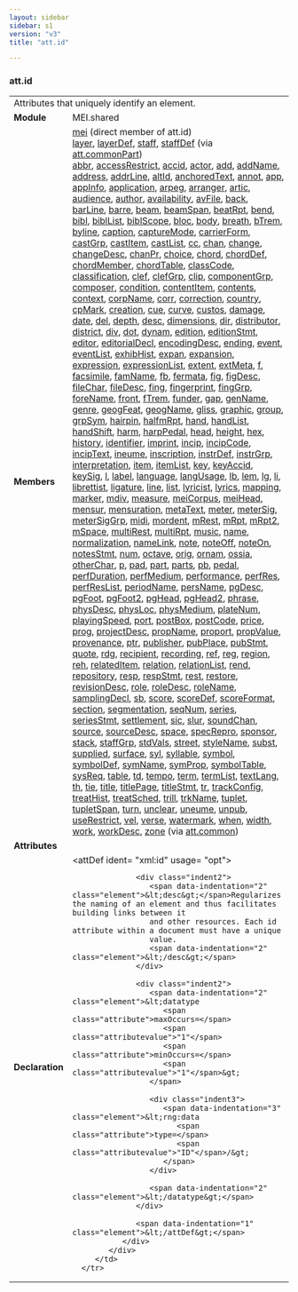 ```yaml
---
layout: sidebar
sidebar: s1
version: "v3"
title: "att.id"

---
```


<div class="classSpec att">
   <h3 id="att.id">att.id</h3>
   <table class="wovenodd">
      <tr>
         <td colspan="2" class="wovenodd-col2">Attributes that uniquely identify an element.</td>
      </tr>
      <tr>
         <td class="wovenodd-col1">
            <strong>Module</strong>
         </td>
         <td class="wovenodd-col2">MEI.shared</td>
      </tr>
      <tr>
         <td class="wovenodd-col1">
            <strong>Members</strong>
         </td>
         <td class="wovenodd-col2">
            <div class="parent">
               <div>
                  <a class="link_odd_elementSpec" href="{{ site.baseurl }}/{{ page.version }}/elements/mei.html">mei</a> (direct member of att.id)
               </div>
               <div>
                  <a class="link_odd_elementSpec" href="{{ site.baseurl }}/{{ page.version }}/elements/layer.html">layer</a>, 
                  <a class="link_odd_elementSpec" href="{{ site.baseurl }}/{{ page.version }}/elements/layerDef.html">layerDef</a>, 
                  <a class="link_odd_elementSpec" href="{{ site.baseurl }}/{{ page.version }}/elements/staff.html">staff</a>, 
                  <a class="link_odd_elementSpec" href="{{ site.baseurl }}/{{ page.version }}/elements/staffDef.html">staffDef</a>
                  <span> (via 
                     <a class="link_odd_classSpec" href="{{ site.baseurl }}/{{ page.version }}/attribute-classes/att.commonPart.html">att.commonPart</a>)
                  </span>
               </div>
               <div>
                  <a class="link_odd_elementSpec" href="{{ site.baseurl }}/{{ page.version }}/elements/abbr.html">abbr</a>, 
                  <a class="link_odd_elementSpec" href="{{ site.baseurl }}/{{ page.version }}/elements/accessRestrict.html">accessRestrict</a>, 
                  <a class="link_odd_elementSpec" href="{{ site.baseurl }}/{{ page.version }}/elements/accid.html">accid</a>, 
                  <a class="link_odd_elementSpec" href="{{ site.baseurl }}/{{ page.version }}/elements/actor.html">actor</a>, 
                  <a class="link_odd_elementSpec" href="{{ site.baseurl }}/{{ page.version }}/elements/add.html">add</a>, 
                  <a class="link_odd_elementSpec" href="{{ site.baseurl }}/{{ page.version }}/elements/addName.html">addName</a>, 
                  <a class="link_odd_elementSpec" href="{{ site.baseurl }}/{{ page.version }}/elements/address.html">address</a>, 
                  <a class="link_odd_elementSpec" href="{{ site.baseurl }}/{{ page.version }}/elements/addrLine.html">addrLine</a>, 
                  <a class="link_odd_elementSpec" href="{{ site.baseurl }}/{{ page.version }}/elements/altId.html">altId</a>, 
                  <a class="link_odd_elementSpec" href="{{ site.baseurl }}/{{ page.version }}/elements/anchoredText.html">anchoredText</a>, 
                  <a class="link_odd_elementSpec" href="{{ site.baseurl }}/{{ page.version }}/elements/annot.html">annot</a>, 
                  <a class="link_odd_elementSpec" href="{{ site.baseurl }}/{{ page.version }}/elements/app.html">app</a>, 
                  <a class="link_odd_elementSpec" href="{{ site.baseurl }}/{{ page.version }}/elements/appInfo.html">appInfo</a>, 
                  <a class="link_odd_elementSpec" href="{{ site.baseurl }}/{{ page.version }}/elements/application.html">application</a>, 
                  <a class="link_odd_elementSpec" href="{{ site.baseurl }}/{{ page.version }}/elements/arpeg.html">arpeg</a>, 
                  <a class="link_odd_elementSpec" href="{{ site.baseurl }}/{{ page.version }}/elements/arranger.html">arranger</a>, 
                  <a class="link_odd_elementSpec" href="{{ site.baseurl }}/{{ page.version }}/elements/artic.html">artic</a>, 
                  <a class="link_odd_elementSpec" href="{{ site.baseurl }}/{{ page.version }}/elements/audience.html">audience</a>, 
                  <a class="link_odd_elementSpec" href="{{ site.baseurl }}/{{ page.version }}/elements/author.html">author</a>, 
                  <a class="link_odd_elementSpec" href="{{ site.baseurl }}/{{ page.version }}/elements/availability.html">availability</a>, 
                  <a class="link_odd_elementSpec" href="{{ site.baseurl }}/{{ page.version }}/elements/avFile.html">avFile</a>, 
                  <a class="link_odd_elementSpec" href="{{ site.baseurl }}/{{ page.version }}/elements/back.html">back</a>, 
                  <a class="link_odd_elementSpec" href="{{ site.baseurl }}/{{ page.version }}/elements/barLine.html">barLine</a>, 
                  <a class="link_odd_elementSpec" href="{{ site.baseurl }}/{{ page.version }}/elements/barre.html">barre</a>, 
                  <a class="link_odd_elementSpec" href="{{ site.baseurl }}/{{ page.version }}/elements/beam.html">beam</a>, 
                  <a class="link_odd_elementSpec" href="{{ site.baseurl }}/{{ page.version }}/elements/beamSpan.html">beamSpan</a>, 
                  <a class="link_odd_elementSpec" href="{{ site.baseurl }}/{{ page.version }}/elements/beatRpt.html">beatRpt</a>, 
                  <a class="link_odd_elementSpec" href="{{ site.baseurl }}/{{ page.version }}/elements/bend.html">bend</a>, 
                  <a class="link_odd_elementSpec" href="{{ site.baseurl }}/{{ page.version }}/elements/bibl.html">bibl</a>, 
                  <a class="link_odd_elementSpec" href="{{ site.baseurl }}/{{ page.version }}/elements/biblList.html">biblList</a>, 
                  <a class="link_odd_elementSpec" href="{{ site.baseurl }}/{{ page.version }}/elements/biblScope.html">biblScope</a>, 
                  <a class="link_odd_elementSpec" href="{{ site.baseurl }}/{{ page.version }}/elements/bloc.html">bloc</a>, 
                  <a class="link_odd_elementSpec" href="{{ site.baseurl }}/{{ page.version }}/elements/body.html">body</a>, 
                  <a class="link_odd_elementSpec" href="{{ site.baseurl }}/{{ page.version }}/elements/breath.html">breath</a>, 
                  <a class="link_odd_elementSpec" href="{{ site.baseurl }}/{{ page.version }}/elements/bTrem.html">bTrem</a>, 
                  <a class="link_odd_elementSpec" href="{{ site.baseurl }}/{{ page.version }}/elements/byline.html">byline</a>, 
                  <a class="link_odd_elementSpec" href="{{ site.baseurl }}/{{ page.version }}/elements/caption.html">caption</a>, 
                  <a class="link_odd_elementSpec" href="{{ site.baseurl }}/{{ page.version }}/elements/captureMode.html">captureMode</a>, 
                  <a class="link_odd_elementSpec" href="{{ site.baseurl }}/{{ page.version }}/elements/carrierForm.html">carrierForm</a>, 
                  <a class="link_odd_elementSpec" href="{{ site.baseurl }}/{{ page.version }}/elements/castGrp.html">castGrp</a>, 
                  <a class="link_odd_elementSpec" href="{{ site.baseurl }}/{{ page.version }}/elements/castItem.html">castItem</a>, 
                  <a class="link_odd_elementSpec" href="{{ site.baseurl }}/{{ page.version }}/elements/castList.html">castList</a>, 
                  <a class="link_odd_elementSpec" href="{{ site.baseurl }}/{{ page.version }}/elements/cc.html">cc</a>, 
                  <a class="link_odd_elementSpec" href="{{ site.baseurl }}/{{ page.version }}/elements/chan.html">chan</a>, 
                  <a class="link_odd_elementSpec" href="{{ site.baseurl }}/{{ page.version }}/elements/change.html">change</a>, 
                  <a class="link_odd_elementSpec" href="{{ site.baseurl }}/{{ page.version }}/elements/changeDesc.html">changeDesc</a>, 
                  <a class="link_odd_elementSpec" href="{{ site.baseurl }}/{{ page.version }}/elements/chanPr.html">chanPr</a>, 
                  <a class="link_odd_elementSpec" href="{{ site.baseurl }}/{{ page.version }}/elements/choice.html">choice</a>, 
                  <a class="link_odd_elementSpec" href="{{ site.baseurl }}/{{ page.version }}/elements/chord.html">chord</a>, 
                  <a class="link_odd_elementSpec" href="{{ site.baseurl }}/{{ page.version }}/elements/chordDef.html">chordDef</a>, 
                  <a class="link_odd_elementSpec" href="{{ site.baseurl }}/{{ page.version }}/elements/chordMember.html">chordMember</a>, 
                  <a class="link_odd_elementSpec" href="{{ site.baseurl }}/{{ page.version }}/elements/chordTable.html">chordTable</a>, 
                  <a class="link_odd_elementSpec" href="{{ site.baseurl }}/{{ page.version }}/elements/classCode.html">classCode</a>, 
                  <a class="link_odd_elementSpec" href="{{ site.baseurl }}/{{ page.version }}/elements/classification.html">classification</a>, 
                  <a class="link_odd_elementSpec" href="{{ site.baseurl }}/{{ page.version }}/elements/clef.html">clef</a>, 
                  <a class="link_odd_elementSpec" href="{{ site.baseurl }}/{{ page.version }}/elements/clefGrp.html">clefGrp</a>, 
                  <a class="link_odd_elementSpec" href="{{ site.baseurl }}/{{ page.version }}/elements/clip.html">clip</a>, 
                  <a class="link_odd_elementSpec" href="{{ site.baseurl }}/{{ page.version }}/elements/componentGrp.html">componentGrp</a>, 
                  <a class="link_odd_elementSpec" href="{{ site.baseurl }}/{{ page.version }}/elements/composer.html">composer</a>, 
                  <a class="link_odd_elementSpec" href="{{ site.baseurl }}/{{ page.version }}/elements/condition.html">condition</a>, 
                  <a class="link_odd_elementSpec" href="{{ site.baseurl }}/{{ page.version }}/elements/contentItem.html">contentItem</a>, 
                  <a class="link_odd_elementSpec" href="{{ site.baseurl }}/{{ page.version }}/elements/contents.html">contents</a>, 
                  <a class="link_odd_elementSpec" href="{{ site.baseurl }}/{{ page.version }}/elements/context.html">context</a>, 
                  <a class="link_odd_elementSpec" href="{{ site.baseurl }}/{{ page.version }}/elements/corpName.html">corpName</a>, 
                  <a class="link_odd_elementSpec" href="{{ site.baseurl }}/{{ page.version }}/elements/corr.html">corr</a>, 
                  <a class="link_odd_elementSpec" href="{{ site.baseurl }}/{{ page.version }}/elements/correction.html">correction</a>, 
                  <a class="link_odd_elementSpec" href="{{ site.baseurl }}/{{ page.version }}/elements/country.html">country</a>, 
                  <a class="link_odd_elementSpec" href="{{ site.baseurl }}/{{ page.version }}/elements/cpMark.html">cpMark</a>, 
                  <a class="link_odd_elementSpec" href="{{ site.baseurl }}/{{ page.version }}/elements/creation.html">creation</a>, 
                  <a class="link_odd_elementSpec" href="{{ site.baseurl }}/{{ page.version }}/elements/cue.html">cue</a>, 
                  <a class="link_odd_elementSpec" href="{{ site.baseurl }}/{{ page.version }}/elements/curve.html">curve</a>, 
                  <a class="link_odd_elementSpec" href="{{ site.baseurl }}/{{ page.version }}/elements/custos.html">custos</a>, 
                  <a class="link_odd_elementSpec" href="{{ site.baseurl }}/{{ page.version }}/elements/damage.html">damage</a>, 
                  <a class="link_odd_elementSpec" href="{{ site.baseurl }}/{{ page.version }}/elements/date.html">date</a>, 
                  <a class="link_odd_elementSpec" href="{{ site.baseurl }}/{{ page.version }}/elements/del.html">del</a>, 
                  <a class="link_odd_elementSpec" href="{{ site.baseurl }}/{{ page.version }}/elements/depth.html">depth</a>, 
                  <a class="link_odd_elementSpec" href="{{ site.baseurl }}/{{ page.version }}/elements/desc.html">desc</a>, 
                  <a class="link_odd_elementSpec" href="{{ site.baseurl }}/{{ page.version }}/elements/dimensions.html">dimensions</a>, 
                  <a class="link_odd_elementSpec" href="{{ site.baseurl }}/{{ page.version }}/elements/dir.html">dir</a>, 
                  <a class="link_odd_elementSpec" href="{{ site.baseurl }}/{{ page.version }}/elements/distributor.html">distributor</a>, 
                  <a class="link_odd_elementSpec" href="{{ site.baseurl }}/{{ page.version }}/elements/district.html">district</a>, 
                  <a class="link_odd_elementSpec" href="{{ site.baseurl }}/{{ page.version }}/elements/div.html">div</a>, 
                  <a class="link_odd_elementSpec" href="{{ site.baseurl }}/{{ page.version }}/elements/dot.html">dot</a>, 
                  <a class="link_odd_elementSpec" href="{{ site.baseurl }}/{{ page.version }}/elements/dynam.html">dynam</a>, 
                  <a class="link_odd_elementSpec" href="{{ site.baseurl }}/{{ page.version }}/elements/edition.html">edition</a>, 
                  <a class="link_odd_elementSpec" href="{{ site.baseurl }}/{{ page.version }}/elements/editionStmt.html">editionStmt</a>, 
                  <a class="link_odd_elementSpec" href="{{ site.baseurl }}/{{ page.version }}/elements/editor.html">editor</a>, 
                  <a class="link_odd_elementSpec" href="{{ site.baseurl }}/{{ page.version }}/elements/editorialDecl.html">editorialDecl</a>, 
                  <a class="link_odd_elementSpec" href="{{ site.baseurl }}/{{ page.version }}/elements/encodingDesc.html">encodingDesc</a>, 
                  <a class="link_odd_elementSpec" href="{{ site.baseurl }}/{{ page.version }}/elements/ending.html">ending</a>, 
                  <a class="link_odd_elementSpec" href="{{ site.baseurl }}/{{ page.version }}/elements/event.html">event</a>, 
                  <a class="link_odd_elementSpec" href="{{ site.baseurl }}/{{ page.version }}/elements/eventList.html">eventList</a>, 
                  <a class="link_odd_elementSpec" href="{{ site.baseurl }}/{{ page.version }}/elements/exhibHist.html">exhibHist</a>, 
                  <a class="link_odd_elementSpec" href="{{ site.baseurl }}/{{ page.version }}/elements/expan.html">expan</a>, 
                  <a class="link_odd_elementSpec" href="{{ site.baseurl }}/{{ page.version }}/elements/expansion.html">expansion</a>, 
                  <a class="link_odd_elementSpec" href="{{ site.baseurl }}/{{ page.version }}/elements/expression.html">expression</a>, 
                  <a class="link_odd_elementSpec" href="{{ site.baseurl }}/{{ page.version }}/elements/expressionList.html">expressionList</a>, 
                  <a class="link_odd_elementSpec" href="{{ site.baseurl }}/{{ page.version }}/elements/extent.html">extent</a>, 
                  <a class="link_odd_elementSpec" href="{{ site.baseurl }}/{{ page.version }}/elements/extMeta.html">extMeta</a>, 
                  <a class="link_odd_elementSpec" href="{{ site.baseurl }}/{{ page.version }}/elements/f.html">f</a>, 
                  <a class="link_odd_elementSpec" href="{{ site.baseurl }}/{{ page.version }}/elements/facsimile.html">facsimile</a>, 
                  <a class="link_odd_elementSpec" href="{{ site.baseurl }}/{{ page.version }}/elements/famName.html">famName</a>, 
                  <a class="link_odd_elementSpec" href="{{ site.baseurl }}/{{ page.version }}/elements/fb.html">fb</a>, 
                  <a class="link_odd_elementSpec" href="{{ site.baseurl }}/{{ page.version }}/elements/fermata.html">fermata</a>, 
                  <a class="link_odd_elementSpec" href="{{ site.baseurl }}/{{ page.version }}/elements/fig.html">fig</a>, 
                  <a class="link_odd_elementSpec" href="{{ site.baseurl }}/{{ page.version }}/elements/figDesc.html">figDesc</a>, 
                  <a class="link_odd_elementSpec" href="{{ site.baseurl }}/{{ page.version }}/elements/fileChar.html">fileChar</a>, 
                  <a class="link_odd_elementSpec" href="{{ site.baseurl }}/{{ page.version }}/elements/fileDesc.html">fileDesc</a>, 
                  <a class="link_odd_elementSpec" href="{{ site.baseurl }}/{{ page.version }}/elements/fing.html">fing</a>, 
                  <a class="link_odd_elementSpec" href="{{ site.baseurl }}/{{ page.version }}/elements/fingerprint.html">fingerprint</a>, 
                  <a class="link_odd_elementSpec" href="{{ site.baseurl }}/{{ page.version }}/elements/fingGrp.html">fingGrp</a>, 
                  <a class="link_odd_elementSpec" href="{{ site.baseurl }}/{{ page.version }}/elements/foreName.html">foreName</a>, 
                  <a class="link_odd_elementSpec" href="{{ site.baseurl }}/{{ page.version }}/elements/front.html">front</a>, 
                  <a class="link_odd_elementSpec" href="{{ site.baseurl }}/{{ page.version }}/elements/fTrem.html">fTrem</a>, 
                  <a class="link_odd_elementSpec" href="{{ site.baseurl }}/{{ page.version }}/elements/funder.html">funder</a>, 
                  <a class="link_odd_elementSpec" href="{{ site.baseurl }}/{{ page.version }}/elements/gap.html">gap</a>, 
                  <a class="link_odd_elementSpec" href="{{ site.baseurl }}/{{ page.version }}/elements/genName.html">genName</a>, 
                  <a class="link_odd_elementSpec" href="{{ site.baseurl }}/{{ page.version }}/elements/genre.html">genre</a>, 
                  <a class="link_odd_elementSpec" href="{{ site.baseurl }}/{{ page.version }}/elements/geogFeat.html">geogFeat</a>, 
                  <a class="link_odd_elementSpec" href="{{ site.baseurl }}/{{ page.version }}/elements/geogName.html">geogName</a>, 
                  <a class="link_odd_elementSpec" href="{{ site.baseurl }}/{{ page.version }}/elements/gliss.html">gliss</a>, 
                  <a class="link_odd_elementSpec" href="{{ site.baseurl }}/{{ page.version }}/elements/graphic.html">graphic</a>, 
                  <a class="link_odd_elementSpec" href="{{ site.baseurl }}/{{ page.version }}/elements/group.html">group</a>, 
                  <a class="link_odd_elementSpec" href="{{ site.baseurl }}/{{ page.version }}/elements/grpSym.html">grpSym</a>, 
                  <a class="link_odd_elementSpec" href="{{ site.baseurl }}/{{ page.version }}/elements/hairpin.html">hairpin</a>, 
                  <a class="link_odd_elementSpec" href="{{ site.baseurl }}/{{ page.version }}/elements/halfmRpt.html">halfmRpt</a>, 
                  <a class="link_odd_elementSpec" href="{{ site.baseurl }}/{{ page.version }}/elements/hand.html">hand</a>, 
                  <a class="link_odd_elementSpec" href="{{ site.baseurl }}/{{ page.version }}/elements/handList.html">handList</a>, 
                  <a class="link_odd_elementSpec" href="{{ site.baseurl }}/{{ page.version }}/elements/handShift.html">handShift</a>, 
                  <a class="link_odd_elementSpec" href="{{ site.baseurl }}/{{ page.version }}/elements/harm.html">harm</a>, 
                  <a class="link_odd_elementSpec" href="{{ site.baseurl }}/{{ page.version }}/elements/harpPedal.html">harpPedal</a>, 
                  <a class="link_odd_elementSpec" href="{{ site.baseurl }}/{{ page.version }}/elements/head.html">head</a>, 
                  <a class="link_odd_elementSpec" href="{{ site.baseurl }}/{{ page.version }}/elements/height.html">height</a>, 
                  <a class="link_odd_elementSpec" href="{{ site.baseurl }}/{{ page.version }}/elements/hex.html">hex</a>, 
                  <a class="link_odd_elementSpec" href="{{ site.baseurl }}/{{ page.version }}/elements/history.html">history</a>, 
                  <a class="link_odd_elementSpec" href="{{ site.baseurl }}/{{ page.version }}/elements/identifier.html">identifier</a>, 
                  <a class="link_odd_elementSpec" href="{{ site.baseurl }}/{{ page.version }}/elements/imprint.html">imprint</a>, 
                  <a class="link_odd_elementSpec" href="{{ site.baseurl }}/{{ page.version }}/elements/incip.html">incip</a>, 
                  <a class="link_odd_elementSpec" href="{{ site.baseurl }}/{{ page.version }}/elements/incipCode.html">incipCode</a>, 
                  <a class="link_odd_elementSpec" href="{{ site.baseurl }}/{{ page.version }}/elements/incipText.html">incipText</a>, 
                  <a class="link_odd_elementSpec" href="{{ site.baseurl }}/{{ page.version }}/elements/ineume.html">ineume</a>, 
                  <a class="link_odd_elementSpec" href="{{ site.baseurl }}/{{ page.version }}/elements/inscription.html">inscription</a>, 
                  <a class="link_odd_elementSpec" href="{{ site.baseurl }}/{{ page.version }}/elements/instrDef.html">instrDef</a>, 
                  <a class="link_odd_elementSpec" href="{{ site.baseurl }}/{{ page.version }}/elements/instrGrp.html">instrGrp</a>, 
                  <a class="link_odd_elementSpec" href="{{ site.baseurl }}/{{ page.version }}/elements/interpretation.html">interpretation</a>, 
                  <a class="link_odd_elementSpec" href="{{ site.baseurl }}/{{ page.version }}/elements/item.html">item</a>, 
                  <a class="link_odd_elementSpec" href="{{ site.baseurl }}/{{ page.version }}/elements/itemList.html">itemList</a>, 
                  <a class="link_odd_elementSpec" href="{{ site.baseurl }}/{{ page.version }}/elements/key.html">key</a>, 
                  <a class="link_odd_elementSpec" href="{{ site.baseurl }}/{{ page.version }}/elements/keyAccid.html">keyAccid</a>, 
                  <a class="link_odd_elementSpec" href="{{ site.baseurl }}/{{ page.version }}/elements/keySig.html">keySig</a>, 
                  <a class="link_odd_elementSpec" href="{{ site.baseurl }}/{{ page.version }}/elements/l.html">l</a>, 
                  <a class="link_odd_elementSpec" href="{{ site.baseurl }}/{{ page.version }}/elements/label.html">label</a>, 
                  <a class="link_odd_elementSpec" href="{{ site.baseurl }}/{{ page.version }}/elements/language.html">language</a>, 
                  <a class="link_odd_elementSpec" href="{{ site.baseurl }}/{{ page.version }}/elements/langUsage.html">langUsage</a>, 
                  <a class="link_odd_elementSpec" href="{{ site.baseurl }}/{{ page.version }}/elements/lb.html">lb</a>, 
                  <a class="link_odd_elementSpec" href="{{ site.baseurl }}/{{ page.version }}/elements/lem.html">lem</a>, 
                  <a class="link_odd_elementSpec" href="{{ site.baseurl }}/{{ page.version }}/elements/lg.html">lg</a>, 
                  <a class="link_odd_elementSpec" href="{{ site.baseurl }}/{{ page.version }}/elements/li.html">li</a>, 
                  <a class="link_odd_elementSpec" href="{{ site.baseurl }}/{{ page.version }}/elements/librettist.html">librettist</a>, 
                  <a class="link_odd_elementSpec" href="{{ site.baseurl }}/{{ page.version }}/elements/ligature.html">ligature</a>, 
                  <a class="link_odd_elementSpec" href="{{ site.baseurl }}/{{ page.version }}/elements/line.html">line</a>, 
                  <a class="link_odd_elementSpec" href="{{ site.baseurl }}/{{ page.version }}/elements/list.html">list</a>, 
                  <a class="link_odd_elementSpec" href="{{ site.baseurl }}/{{ page.version }}/elements/lyricist.html">lyricist</a>, 
                  <a class="link_odd_elementSpec" href="{{ site.baseurl }}/{{ page.version }}/elements/lyrics.html">lyrics</a>, 
                  <a class="link_odd_elementSpec" href="{{ site.baseurl }}/{{ page.version }}/elements/mapping.html">mapping</a>, 
                  <a class="link_odd_elementSpec" href="{{ site.baseurl }}/{{ page.version }}/elements/marker.html">marker</a>, 
                  <a class="link_odd_elementSpec" href="{{ site.baseurl }}/{{ page.version }}/elements/mdiv.html">mdiv</a>, 
                  <a class="link_odd_elementSpec" href="{{ site.baseurl }}/{{ page.version }}/elements/measure.html">measure</a>, 
                  <a class="link_odd_elementSpec" href="{{ site.baseurl }}/{{ page.version }}/elements/meiCorpus.html">meiCorpus</a>, 
                  <a class="link_odd_elementSpec" href="{{ site.baseurl }}/{{ page.version }}/elements/meiHead.html">meiHead</a>, 
                  <a class="link_odd_elementSpec" href="{{ site.baseurl }}/{{ page.version }}/elements/mensur.html">mensur</a>, 
                  <a class="link_odd_elementSpec" href="{{ site.baseurl }}/{{ page.version }}/elements/mensuration.html">mensuration</a>, 
                  <a class="link_odd_elementSpec" href="{{ site.baseurl }}/{{ page.version }}/elements/metaText.html">metaText</a>, 
                  <a class="link_odd_elementSpec" href="{{ site.baseurl }}/{{ page.version }}/elements/meter.html">meter</a>, 
                  <a class="link_odd_elementSpec" href="{{ site.baseurl }}/{{ page.version }}/elements/meterSig.html">meterSig</a>, 
                  <a class="link_odd_elementSpec" href="{{ site.baseurl }}/{{ page.version }}/elements/meterSigGrp.html">meterSigGrp</a>, 
                  <a class="link_odd_elementSpec" href="{{ site.baseurl }}/{{ page.version }}/elements/midi.html">midi</a>, 
                  <a class="link_odd_elementSpec" href="{{ site.baseurl }}/{{ page.version }}/elements/mordent.html">mordent</a>, 
                  <a class="link_odd_elementSpec" href="{{ site.baseurl }}/{{ page.version }}/elements/mRest.html">mRest</a>, 
                  <a class="link_odd_elementSpec" href="{{ site.baseurl }}/{{ page.version }}/elements/mRpt.html">mRpt</a>, 
                  <a class="link_odd_elementSpec" href="{{ site.baseurl }}/{{ page.version }}/elements/mRpt2.html">mRpt2</a>, 
                  <a class="link_odd_elementSpec" href="{{ site.baseurl }}/{{ page.version }}/elements/mSpace.html">mSpace</a>, 
                  <a class="link_odd_elementSpec" href="{{ site.baseurl }}/{{ page.version }}/elements/multiRest.html">multiRest</a>, 
                  <a class="link_odd_elementSpec" href="{{ site.baseurl }}/{{ page.version }}/elements/multiRpt.html">multiRpt</a>, 
                  <a class="link_odd_elementSpec" href="{{ site.baseurl }}/{{ page.version }}/elements/music.html">music</a>, 
                  <a class="link_odd_elementSpec" href="{{ site.baseurl }}/{{ page.version }}/elements/name.html">name</a>, 
                  <a class="link_odd_elementSpec" href="{{ site.baseurl }}/{{ page.version }}/elements/normalization.html">normalization</a>, 
                  <a class="link_odd_elementSpec" href="{{ site.baseurl }}/{{ page.version }}/elements/nameLink.html">nameLink</a>, 
                  <a class="link_odd_elementSpec" href="{{ site.baseurl }}/{{ page.version }}/elements/note.html">note</a>, 
                  <a class="link_odd_elementSpec" href="{{ site.baseurl }}/{{ page.version }}/elements/noteOff.html">noteOff</a>, 
                  <a class="link_odd_elementSpec" href="{{ site.baseurl }}/{{ page.version }}/elements/noteOn.html">noteOn</a>, 
                  <a class="link_odd_elementSpec" href="{{ site.baseurl }}/{{ page.version }}/elements/notesStmt.html">notesStmt</a>, 
                  <a class="link_odd_elementSpec" href="{{ site.baseurl }}/{{ page.version }}/elements/num.html">num</a>, 
                  <a class="link_odd_elementSpec" href="{{ site.baseurl }}/{{ page.version }}/elements/octave.html">octave</a>, 
                  <a class="link_odd_elementSpec" href="{{ site.baseurl }}/{{ page.version }}/elements/orig.html">orig</a>, 
                  <a class="link_odd_elementSpec" href="{{ site.baseurl }}/{{ page.version }}/elements/ornam.html">ornam</a>, 
                  <a class="link_odd_elementSpec" href="{{ site.baseurl }}/{{ page.version }}/elements/ossia.html">ossia</a>, 
                  <a class="link_odd_elementSpec" href="{{ site.baseurl }}/{{ page.version }}/elements/otherChar.html">otherChar</a>, 
                  <a class="link_odd_elementSpec" href="{{ site.baseurl }}/{{ page.version }}/elements/p.html">p</a>, 
                  <a class="link_odd_elementSpec" href="{{ site.baseurl }}/{{ page.version }}/elements/pad.html">pad</a>, 
                  <a class="link_odd_elementSpec" href="{{ site.baseurl }}/{{ page.version }}/elements/part.html">part</a>, 
                  <a class="link_odd_elementSpec" href="{{ site.baseurl }}/{{ page.version }}/elements/parts.html">parts</a>, 
                  <a class="link_odd_elementSpec" href="{{ site.baseurl }}/{{ page.version }}/elements/pb.html">pb</a>, 
                  <a class="link_odd_elementSpec" href="{{ site.baseurl }}/{{ page.version }}/elements/pedal.html">pedal</a>, 
                  <a class="link_odd_elementSpec" href="{{ site.baseurl }}/{{ page.version }}/elements/perfDuration.html">perfDuration</a>, 
                  <a class="link_odd_elementSpec" href="{{ site.baseurl }}/{{ page.version }}/elements/perfMedium.html">perfMedium</a>, 
                  <a class="link_odd_elementSpec" href="{{ site.baseurl }}/{{ page.version }}/elements/performance.html">performance</a>, 
                  <a class="link_odd_elementSpec" href="{{ site.baseurl }}/{{ page.version }}/elements/perfRes.html">perfRes</a>, 
                  <a class="link_odd_elementSpec" href="{{ site.baseurl }}/{{ page.version }}/elements/perfResList.html">perfResList</a>, 
                  <a class="link_odd_elementSpec" href="{{ site.baseurl }}/{{ page.version }}/elements/periodName.html">periodName</a>, 
                  <a class="link_odd_elementSpec" href="{{ site.baseurl }}/{{ page.version }}/elements/persName.html">persName</a>, 
                  <a class="link_odd_elementSpec" href="{{ site.baseurl }}/{{ page.version }}/elements/pgDesc.html">pgDesc</a>, 
                  <a class="link_odd_elementSpec" href="{{ site.baseurl }}/{{ page.version }}/elements/pgFoot.html">pgFoot</a>, 
                  <a class="link_odd_elementSpec" href="{{ site.baseurl }}/{{ page.version }}/elements/pgFoot2.html">pgFoot2</a>, 
                  <a class="link_odd_elementSpec" href="{{ site.baseurl }}/{{ page.version }}/elements/pgHead.html">pgHead</a>, 
                  <a class="link_odd_elementSpec" href="{{ site.baseurl }}/{{ page.version }}/elements/pgHead2.html">pgHead2</a>, 
                  <a class="link_odd_elementSpec" href="{{ site.baseurl }}/{{ page.version }}/elements/phrase.html">phrase</a>, 
                  <a class="link_odd_elementSpec" href="{{ site.baseurl }}/{{ page.version }}/elements/physDesc.html">physDesc</a>, 
                  <a class="link_odd_elementSpec" href="{{ site.baseurl }}/{{ page.version }}/elements/physLoc.html">physLoc</a>, 
                  <a class="link_odd_elementSpec" href="{{ site.baseurl }}/{{ page.version }}/elements/physMedium.html">physMedium</a>, 
                  <a class="link_odd_elementSpec" href="{{ site.baseurl }}/{{ page.version }}/elements/plateNum.html">plateNum</a>, 
                  <a class="link_odd_elementSpec" href="{{ site.baseurl }}/{{ page.version }}/elements/playingSpeed.html">playingSpeed</a>, 
                  <a class="link_odd_elementSpec" href="{{ site.baseurl }}/{{ page.version }}/elements/port.html">port</a>, 
                  <a class="link_odd_elementSpec" href="{{ site.baseurl }}/{{ page.version }}/elements/postBox.html">postBox</a>, 
                  <a class="link_odd_elementSpec" href="{{ site.baseurl }}/{{ page.version }}/elements/postCode.html">postCode</a>, 
                  <a class="link_odd_elementSpec" href="{{ site.baseurl }}/{{ page.version }}/elements/price.html">price</a>, 
                  <a class="link_odd_elementSpec" href="{{ site.baseurl }}/{{ page.version }}/elements/prog.html">prog</a>, 
                  <a class="link_odd_elementSpec" href="{{ site.baseurl }}/{{ page.version }}/elements/projectDesc.html">projectDesc</a>, 
                  <a class="link_odd_elementSpec" href="{{ site.baseurl }}/{{ page.version }}/elements/propName.html">propName</a>, 
                  <a class="link_odd_elementSpec" href="{{ site.baseurl }}/{{ page.version }}/elements/proport.html">proport</a>, 
                  <a class="link_odd_elementSpec" href="{{ site.baseurl }}/{{ page.version }}/elements/propValue.html">propValue</a>, 
                  <a class="link_odd_elementSpec" href="{{ site.baseurl }}/{{ page.version }}/elements/provenance.html">provenance</a>, 
                  <a class="link_odd_elementSpec" href="{{ site.baseurl }}/{{ page.version }}/elements/ptr.html">ptr</a>, 
                  <a class="link_odd_elementSpec" href="{{ site.baseurl }}/{{ page.version }}/elements/publisher.html">publisher</a>, 
                  <a class="link_odd_elementSpec" href="{{ site.baseurl }}/{{ page.version }}/elements/pubPlace.html">pubPlace</a>, 
                  <a class="link_odd_elementSpec" href="{{ site.baseurl }}/{{ page.version }}/elements/pubStmt.html">pubStmt</a>, 
                  <a class="link_odd_elementSpec" href="{{ site.baseurl }}/{{ page.version }}/elements/quote.html">quote</a>, 
                  <a class="link_odd_elementSpec" href="{{ site.baseurl }}/{{ page.version }}/elements/rdg.html">rdg</a>, 
                  <a class="link_odd_elementSpec" href="{{ site.baseurl }}/{{ page.version }}/elements/recipient.html">recipient</a>, 
                  <a class="link_odd_elementSpec" href="{{ site.baseurl }}/{{ page.version }}/elements/recording.html">recording</a>, 
                  <a class="link_odd_elementSpec" href="{{ site.baseurl }}/{{ page.version }}/elements/ref.html">ref</a>, 
                  <a class="link_odd_elementSpec" href="{{ site.baseurl }}/{{ page.version }}/elements/reg.html">reg</a>, 
                  <a class="link_odd_elementSpec" href="{{ site.baseurl }}/{{ page.version }}/elements/region.html">region</a>, 
                  <a class="link_odd_elementSpec" href="{{ site.baseurl }}/{{ page.version }}/elements/reh.html">reh</a>, 
                  <a class="link_odd_elementSpec" href="{{ site.baseurl }}/{{ page.version }}/elements/relatedItem.html">relatedItem</a>, 
                  <a class="link_odd_elementSpec" href="{{ site.baseurl }}/{{ page.version }}/elements/relation.html">relation</a>, 
                  <a class="link_odd_elementSpec" href="{{ site.baseurl }}/{{ page.version }}/elements/relationList.html">relationList</a>, 
                  <a class="link_odd_elementSpec" href="{{ site.baseurl }}/{{ page.version }}/elements/rend.html">rend</a>, 
                  <a class="link_odd_elementSpec" href="{{ site.baseurl }}/{{ page.version }}/elements/repository.html">repository</a>, 
                  <a class="link_odd_elementSpec" href="{{ site.baseurl }}/{{ page.version }}/elements/resp.html">resp</a>, 
                  <a class="link_odd_elementSpec" href="{{ site.baseurl }}/{{ page.version }}/elements/respStmt.html">respStmt</a>, 
                  <a class="link_odd_elementSpec" href="{{ site.baseurl }}/{{ page.version }}/elements/rest.html">rest</a>, 
                  <a class="link_odd_elementSpec" href="{{ site.baseurl }}/{{ page.version }}/elements/restore.html">restore</a>, 
                  <a class="link_odd_elementSpec" href="{{ site.baseurl }}/{{ page.version }}/elements/revisionDesc.html">revisionDesc</a>, 
                  <a class="link_odd_elementSpec" href="{{ site.baseurl }}/{{ page.version }}/elements/role.html">role</a>, 
                  <a class="link_odd_elementSpec" href="{{ site.baseurl }}/{{ page.version }}/elements/roleDesc.html">roleDesc</a>, 
                  <a class="link_odd_elementSpec" href="{{ site.baseurl }}/{{ page.version }}/elements/roleName.html">roleName</a>, 
                  <a class="link_odd_elementSpec" href="{{ site.baseurl }}/{{ page.version }}/elements/samplingDecl.html">samplingDecl</a>, 
                  <a class="link_odd_elementSpec" href="{{ site.baseurl }}/{{ page.version }}/elements/sb.html">sb</a>, 
                  <a class="link_odd_elementSpec" href="{{ site.baseurl }}/{{ page.version }}/elements/score.html">score</a>, 
                  <a class="link_odd_elementSpec" href="{{ site.baseurl }}/{{ page.version }}/elements/scoreDef.html">scoreDef</a>, 
                  <a class="link_odd_elementSpec" href="{{ site.baseurl }}/{{ page.version }}/elements/scoreFormat.html">scoreFormat</a>, 
                  <a class="link_odd_elementSpec" href="{{ site.baseurl }}/{{ page.version }}/elements/section.html">section</a>, 
                  <a class="link_odd_elementSpec" href="{{ site.baseurl }}/{{ page.version }}/elements/segmentation.html">segmentation</a>, 
                  <a class="link_odd_elementSpec" href="{{ site.baseurl }}/{{ page.version }}/elements/seqNum.html">seqNum</a>, 
                  <a class="link_odd_elementSpec" href="{{ site.baseurl }}/{{ page.version }}/elements/series.html">series</a>, 
                  <a class="link_odd_elementSpec" href="{{ site.baseurl }}/{{ page.version }}/elements/seriesStmt.html">seriesStmt</a>, 
                  <a class="link_odd_elementSpec" href="{{ site.baseurl }}/{{ page.version }}/elements/settlement.html">settlement</a>, 
                  <a class="link_odd_elementSpec" href="{{ site.baseurl }}/{{ page.version }}/elements/sic.html">sic</a>, 
                  <a class="link_odd_elementSpec" href="{{ site.baseurl }}/{{ page.version }}/elements/slur.html">slur</a>, 
                  <a class="link_odd_elementSpec" href="{{ site.baseurl }}/{{ page.version }}/elements/soundChan.html">soundChan</a>, 
                  <a class="link_odd_elementSpec" href="{{ site.baseurl }}/{{ page.version }}/elements/source.html">source</a>, 
                  <a class="link_odd_elementSpec" href="{{ site.baseurl }}/{{ page.version }}/elements/sourceDesc.html">sourceDesc</a>, 
                  <a class="link_odd_elementSpec" href="{{ site.baseurl }}/{{ page.version }}/elements/space.html">space</a>, 
                  <a class="link_odd_elementSpec" href="{{ site.baseurl }}/{{ page.version }}/elements/specRepro.html">specRepro</a>, 
                  <a class="link_odd_elementSpec" href="{{ site.baseurl }}/{{ page.version }}/elements/sponsor.html">sponsor</a>, 
                  <a class="link_odd_elementSpec" href="{{ site.baseurl }}/{{ page.version }}/elements/stack.html">stack</a>, 
                  <a class="link_odd_elementSpec" href="{{ site.baseurl }}/{{ page.version }}/elements/staffGrp.html">staffGrp</a>, 
                  <a class="link_odd_elementSpec" href="{{ site.baseurl }}/{{ page.version }}/elements/stdVals.html">stdVals</a>, 
                  <a class="link_odd_elementSpec" href="{{ site.baseurl }}/{{ page.version }}/elements/street.html">street</a>, 
                  <a class="link_odd_elementSpec" href="{{ site.baseurl }}/{{ page.version }}/elements/styleName.html">styleName</a>, 
                  <a class="link_odd_elementSpec" href="{{ site.baseurl }}/{{ page.version }}/elements/subst.html">subst</a>, 
                  <a class="link_odd_elementSpec" href="{{ site.baseurl }}/{{ page.version }}/elements/supplied.html">supplied</a>, 
                  <a class="link_odd_elementSpec" href="{{ site.baseurl }}/{{ page.version }}/elements/surface.html">surface</a>, 
                  <a class="link_odd_elementSpec" href="{{ site.baseurl }}/{{ page.version }}/elements/syl.html">syl</a>, 
                  <a class="link_odd_elementSpec" href="{{ site.baseurl }}/{{ page.version }}/elements/syllable.html">syllable</a>, 
                  <a class="link_odd_elementSpec" href="{{ site.baseurl }}/{{ page.version }}/elements/symbol.html">symbol</a>, 
                  <a class="link_odd_elementSpec" href="{{ site.baseurl }}/{{ page.version }}/elements/symbolDef.html">symbolDef</a>, 
                  <a class="link_odd_elementSpec" href="{{ site.baseurl }}/{{ page.version }}/elements/symName.html">symName</a>, 
                  <a class="link_odd_elementSpec" href="{{ site.baseurl }}/{{ page.version }}/elements/symProp.html">symProp</a>, 
                  <a class="link_odd_elementSpec" href="{{ site.baseurl }}/{{ page.version }}/elements/symbolTable.html">symbolTable</a>, 
                  <a class="link_odd_elementSpec" href="{{ site.baseurl }}/{{ page.version }}/elements/sysReq.html">sysReq</a>, 
                  <a class="link_odd_elementSpec" href="{{ site.baseurl }}/{{ page.version }}/elements/table.html">table</a>, 
                  <a class="link_odd_elementSpec" href="{{ site.baseurl }}/{{ page.version }}/elements/td.html">td</a>, 
                  <a class="link_odd_elementSpec" href="{{ site.baseurl }}/{{ page.version }}/elements/tempo.html">tempo</a>, 
                  <a class="link_odd_elementSpec" href="{{ site.baseurl }}/{{ page.version }}/elements/term.html">term</a>, 
                  <a class="link_odd_elementSpec" href="{{ site.baseurl }}/{{ page.version }}/elements/termList.html">termList</a>, 
                  <a class="link_odd_elementSpec" href="{{ site.baseurl }}/{{ page.version }}/elements/textLang.html">textLang</a>, 
                  <a class="link_odd_elementSpec" href="{{ site.baseurl }}/{{ page.version }}/elements/th.html">th</a>, 
                  <a class="link_odd_elementSpec" href="{{ site.baseurl }}/{{ page.version }}/elements/tie.html">tie</a>, 
                  <a class="link_odd_elementSpec" href="{{ site.baseurl }}/{{ page.version }}/elements/title.html">title</a>, 
                  <a class="link_odd_elementSpec" href="{{ site.baseurl }}/{{ page.version }}/elements/titlePage.html">titlePage</a>, 
                  <a class="link_odd_elementSpec" href="{{ site.baseurl }}/{{ page.version }}/elements/titleStmt.html">titleStmt</a>, 
                  <a class="link_odd_elementSpec" href="{{ site.baseurl }}/{{ page.version }}/elements/tr.html">tr</a>, 
                  <a class="link_odd_elementSpec" href="{{ site.baseurl }}/{{ page.version }}/elements/trackConfig.html">trackConfig</a>, 
                  <a class="link_odd_elementSpec" href="{{ site.baseurl }}/{{ page.version }}/elements/treatHist.html">treatHist</a>, 
                  <a class="link_odd_elementSpec" href="{{ site.baseurl }}/{{ page.version }}/elements/treatSched.html">treatSched</a>, 
                  <a class="link_odd_elementSpec" href="{{ site.baseurl }}/{{ page.version }}/elements/trill.html">trill</a>, 
                  <a class="link_odd_elementSpec" href="{{ site.baseurl }}/{{ page.version }}/elements/trkName.html">trkName</a>, 
                  <a class="link_odd_elementSpec" href="{{ site.baseurl }}/{{ page.version }}/elements/tuplet.html">tuplet</a>, 
                  <a class="link_odd_elementSpec" href="{{ site.baseurl }}/{{ page.version }}/elements/tupletSpan.html">tupletSpan</a>, 
                  <a class="link_odd_elementSpec" href="{{ site.baseurl }}/{{ page.version }}/elements/turn.html">turn</a>, 
                  <a class="link_odd_elementSpec" href="{{ site.baseurl }}/{{ page.version }}/elements/unclear.html">unclear</a>, 
                  <a class="link_odd_elementSpec" href="{{ site.baseurl }}/{{ page.version }}/elements/uneume.html">uneume</a>, 
                  <a class="link_odd_elementSpec" href="{{ site.baseurl }}/{{ page.version }}/elements/unpub.html">unpub</a>, 
                  <a class="link_odd_elementSpec" href="{{ site.baseurl }}/{{ page.version }}/elements/useRestrict.html">useRestrict</a>, 
                  <a class="link_odd_elementSpec" href="{{ site.baseurl }}/{{ page.version }}/elements/vel.html">vel</a>, 
                  <a class="link_odd_elementSpec" href="{{ site.baseurl }}/{{ page.version }}/elements/verse.html">verse</a>, 
                  <a class="link_odd_elementSpec" href="{{ site.baseurl }}/{{ page.version }}/elements/watermark.html">watermark</a>, 
                  <a class="link_odd_elementSpec" href="{{ site.baseurl }}/{{ page.version }}/elements/when.html">when</a>, 
                  <a class="link_odd_elementSpec" href="{{ site.baseurl }}/{{ page.version }}/elements/width.html">width</a>, 
                  <a class="link_odd_elementSpec" href="{{ site.baseurl }}/{{ page.version }}/elements/work.html">work</a>, 
                  <a class="link_odd_elementSpec" href="{{ site.baseurl }}/{{ page.version }}/elements/workDesc.html">workDesc</a>, 
                  <a class="link_odd_elementSpec" href="{{ site.baseurl }}/{{ page.version }}/elements/zone.html">zone</a>
                  <span> (via 
                     <a class="link_odd_classSpec" href="{{ site.baseurl }}/{{ page.version }}/attribute-classes/att.common.html">att.common</a>)
                  </span>
               </div>
            </div>
         </td>
      </tr>
      <tr>
         <td class="wovenodd-col1">
            <strong>Attributes</strong>
         </td>
         <td class="wovenodd-col2"></td>
      </tr>
      <tr>
         <td class="wovenodd-col1">
            <strong>Declaration</strong>
         </td>
         <td class="wovenodd-col2">
            <div xml:space="preserve" class="pre">
               <div class="indent1">
                  <span data-indentation="1" class="element">&lt;attDef 
                     <span class="attribute">ident=</span>
                     <span class="attributevalue">"xml:id"</span> 
                     <span class="attribute">usage=</span>
                     <span class="attributevalue">"opt"</span>&gt;
                  </span>
                  
                  <div class="indent2">
                     <span data-indentation="2" class="element">&lt;desc&gt;</span>Regularizes the naming of an element and thus facilitates building links between it
                     and other resources. Each id attribute within a document must have a unique
                     value.
                     <span data-indentation="2" class="element">&lt;/desc&gt;</span>
                  </div>
                  
                  <div class="indent2">
                     <span data-indentation="2" class="element">&lt;datatype 
                        <span class="attribute">maxOccurs=</span>
                        <span class="attributevalue">"1"</span> 
                        <span class="attribute">minOccurs=</span>
                        <span class="attributevalue">"1"</span>&gt;
                     </span>
                     
                     <div class="indent3">
                        <span data-indentation="3" class="element">&lt;rng:data 
                           <span class="attribute">type=</span>
                           <span class="attributevalue">"ID"</span>/&gt;
                        </span>
                     </div>
                     
                     <span data-indentation="2" class="element">&lt;/datatype&gt;</span>
                  </div>
                  
                  <span data-indentation="1" class="element">&lt;/attDef&gt;</span>
               </div>
            </div>
         </td>
      </tr>
   </table>
</div>